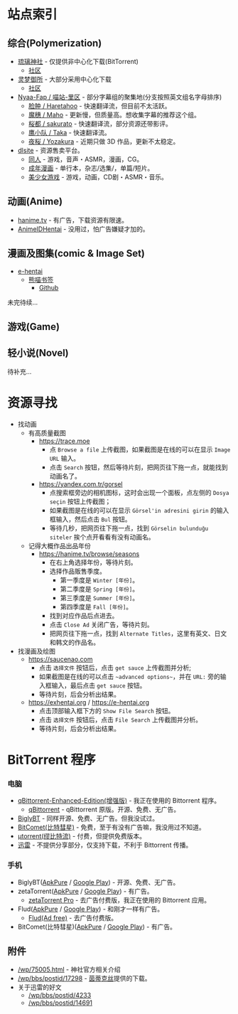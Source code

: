 # 站点索引

## 综合(Polymerization)
- [琉璃神社](https://hacg.me/wp?lang=zh) - 仅提供非中心化下载(BitTorrent)  
  - [社区](https://hacg.me/wp/bbs?lang=zh)
- [灵梦御所](https://blog.reimu.net) - 大部分采用中心化下载  
  - [社区](https://acg.is)
- [Nyaa-Fap / 喵站-里区](https://sukebei.nyaa.si) - 部分字幕组的聚集地(分支按照英文组名字母排序)
  - [脸肿 / Haretahoo](https://sukebei.nyaa.si/user/lian_zhong) - 快速翻译流，但目前不太活跃。
  - [魔穗 / Maho](https://sukebei.nyaa.si/user/Maho-subs) - 更新慢，但质量高。想收集字幕的推荐这个组。
  - [桜都 / sakurato](https://sukebei.nyaa.si/user/sakurato) - 快速翻译流，部分资源还带影评。
  - [鹰小队 / Taka](https://sukebei.nyaa.si/user/ointment) - 快速翻译流。
  - [夜桜 / Yozakura](https://sukebei.nyaa.si/user/yozakura) - 近期只做 3D 作品，更新不太稳定。
- [dlsite](https://www.dlsite.com) - 资源售卖平台。
  - [同人](https://www.dlsite.com/maniax) - 游戏，音声・ASMR，漫画，CG。
  - [成年漫画](https://www.dlsite.com/books) - 单行本，杂志/选集/，单篇/短片。
  - [美少女游戏](https://www.dlsite.com/pro) - 游戏，动画，CD剧・ASMR・音乐。

## 动画(Anime)
- [hanime.tv](https://hanime.tv) - 有广告，下载资源有限速。
- [AnimeIDHentai](https://animeidhentai.com) - 没用过，怕广告嫌疑才加的。

## 漫画及图集(comic & Image Set)
- [e-hentai](https://e-hentai.org)
  - [熊喵书签](https://expanda.now.sh)
    - [Github](/noprogramming/expanda)

未完待续...

## 游戏(Game)

## 轻小说(Novel)
待补充...

# 资源寻找
- 找动画
  - 有高质量截图
    - https://trace.moe
      - 点 `Browse a file` 上传截图，如果截图是在线的可以在显示 `Image URL` 输入。
      - 点击 `Search` 按钮，然后等待片刻，把网页往下拖一点，就能找到动画名了。
    - https://yandex.com.tr/gorsel
      - 点搜索框旁边的相机图标，这时会出现一个面板，点左侧的 `Dosya seçin` 按钮上传截图；
      - 如果截图是在线的可以在显示 `Görsel'in adresini girin` 的输入框输入，然后点击 `Bul` 按钮。
      - 等待几秒，把网页往下拖一点，找到 `Görselin bulunduğu siteler` 挨个点开看看有没有动画名。
  - 记得大概作品出品年份
    - https://hanime.tv/browse/seasons
      - 在右上角选择年份，等待片刻。
      - 选择作品贩售季度。
        - 第一季度是 `Winter [年份]`。
        - 第二季度是 `Spring [年份]`。
        - 第三季度是 `Summer [年份]`。
        - 第四季度是 `Fall [年份]`。
      - 找到对应作品后点进去。
      - 点击 `Close Ad` 关闭广告，等待片刻。
      - 把网页往下拖一点，找到  `Alternate Titles`，这里有英文、日文和韩文的作品名。
- 找漫画及绘图
  - https://saucenao.com
    - 点击 `选择文件` 按钮后，点击 `get sauce` 上传截图并分析;
    - 如果截图是在线的可以点击 `~advanced options~`，并在 `URL:` 旁的输入框输入，最后点击 `get sauce` 按钮。
    - 等待片刻，后会分析出结果。
  - https://exhentai.org / https://e-hentai.org
    - 点击顶部输入框下方的 `Show File Search` 按钮。
    - 点击 `选择文件` 按钮后，点击 `File Search` 上传截图并分析。
    - 等待片刻，后会分析出结果。

# BitTorrent 程序

### 电脑
- [qBittorrent-Enhanced-Edition(增强版)](https://github.com/c0re100/qBittorrent-Enhanced-Edition/releases) - 我正在使用的 Bittorrent 程序。
  - [qBittorrent](https://www.qbittorrent.org/download.php) - qBittorrent 原版。开源、免费、无广告。
- [BiglyBT](https://www.biglybt.com/download) - 同样开源、免费、无广告。但我没试过。
- [BitComet(比特彗星)](https://www.bitcomet.com/tw/downloads) - 免费，至于有没有广告嘛，我没用过不知道。
- [μtorrent(缪比特流)](https://www.utorrent.com/intl/zh_cn#classic) - 付费，但提供免费版本。
- [迅雷](https://www.xunlei.com) - 不提供分享部分，仅支持下载，不利于 Bittorrent 传播。

### 手机
- BiglyBT([ApkPure](https://apkpure.com/biglybt-torrent-downloader-client/com.biglybt.android.client) / [Google Play](https://play.google.com/store/apps/details?id=com.biglybt.android.client)) - 开源、免费、无广告。
- zetaTorrent([ApkPure](https://apkpure.com/cn/zetatorrent-torrent-app/com.teeonsoft.ztorrent) / [Google Play](https://play.google.com/store/apps/details?id=com.teeonsoft.ztorrent)) - 有广告。
  - [zetaTorrent Pro](https://play.google.com/store/apps/details?id=com.teeonsoft.ztorrentpro) - 去广告付费版，我正在使用的 Bittorrent 应用。
- Flud([ApkPure](https://apkpure.com/flud-torrent-downloader/com.delphicoder.flud) / [Google Play](https://play.google.com/store/apps/details?id=com.delphicoder.flud)) - 和刚才一样有广告。
  - [Flud(Ad free)](https://play.google.com/store/apps/details?id=com.delphicoder.flud.paid) - 去广告付费版。
- BitComet(比特彗星)([ApkPure](https://apkpure.com/bitcomet-download-torrent-or-http/com.bitcomet.android) / [Google Play](https://play.google.com/store/apps/details?id=com.bitcomet.android)) - 有广告。

## 附件
- [/wp/75005.html](https://hacg.me/wp/75005.html) - 神社官方相关介绍
- [/wp/bbs/postid/17298](https://hacg.me/wp/bbs/postid/17298) - [茵蒂克丝](https://hacg.me/wp/bbs/profile/111470)提供的下载。
- 关于迅雷的好文
  - [/wp/bbs/postid/4233](https://hacg.me/wp/bbs/postid/4233)
  - [/wp/bbs/postid/14691](https://hacg.me/wp/bbs/postid/14691)
